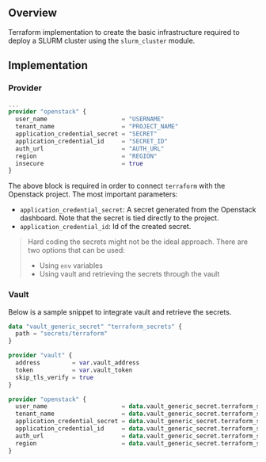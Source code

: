 ## Overview
Terraform implementation to create the basic infrastructure required to 
deploy a SLURM cluster using the `slurm_cluster` module.

## Implementation
### Provider
```terraform
...
provider "openstack" {
  user_name                     = "USERNAME"
  tenant_name                   = "PROJECT_NAME"
  application_credential_secret = "SECRET"
  application_credential_id     = "SECRET_ID"
  auth_url                      = "AUTH_URL"
  region                        = "REGION"
  insecure                      = true
}
```
The above block is required in order to connect `terraform` with the 
Openstack project. The most important parameters:
- `application_credential_secret`: A secret generated from the Openstack 
  dashboard. Note that the secret is tied directly to the project.
- `application_credential_id`: Id of the created secret.

> Hard coding the secrets might not be the ideal approach. There are two 
> options that can be used:
> - Using `env` variables
> - Using vault and retrieving the secrets through the vault

### Vault
Below is a sample snippet to integrate vault and retrieve the secrets.
```terraform
data "vault_generic_secret" "terraform_secrets" {
  path = "secrets/terraform"
}

provider "vault" {
  address         = var.vault_address
  token           = var.vault_token
  skip_tls_verify = true
}

provider "openstack" {
  user_name                     = data.vault_generic_secret.terraform_secrets.data["user_name"]
  tenant_name                   = data.vault_generic_secret.terraform_secrets.data["tenant_name"]
  application_credential_secret = data.vault_generic_secret.terraform_secrets.data["application_credential_secret"]
  application_credential_id     = data.vault_generic_secret.terraform_secrets.data["application_credential_id"]
  auth_url                      = data.vault_generic_secret.terraform_secrets.data["auth_url"]
  region                        = data.vault_generic_secret.terraform_secrets.data["region"]
}
```

